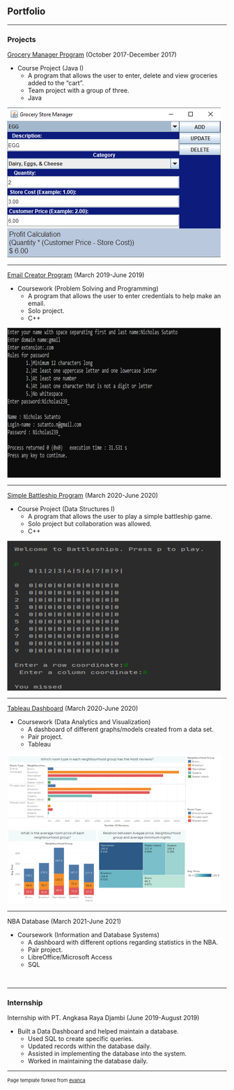## Portfolio

---

### Projects 

<a href="https://github.com/NicholasSutanto/grocery-manager">Grocery Manager Program</a> (October 2017-December 2017)

* Course Project (Java I)
    * A program that allows the user to enter, delete and view groceries added to the “cart”.
    * Team project with a group of three.
    * Java
  
<img src="images/GroceryManagerApp.png?raw=true"/>

---
<a href="https://github.com/NicholasSutanto/email-app/blob/master/main.cpp">Email Creator Program</a> (March 2019-June 2019)

* Coursework (Problem Solving and Programming)
   * A program that allows the user to enter credentials to help make an email.
   * Solo project.
   * C++

<img src="images/EmailApp.png?raw=true"/>

---
<a href="https://github.com/NicholasSutanto/battleship-project">Simple Battleship Program</a> (March 2020-June 2020)

* Course Project (Data Structures I)
   * A program that allows the user to play a simple battleship game.
   * Solo project but collaboration was allowed.
   * C++
   
<img src="images/battleship.png?raw=true"/>


---
<a href="https://github.com/NicholasSutanto/tableau-dashboard">Tableau Dashboard</a> (March 2020-June 2020)
* Coursework (Data Analytics and Visualization)
   * A dashboard of different graphs/models created from a data set.
   * Pair project.
   * Tableau
   
<img src="images/sampledashboard.png?raw=true"/>

---
NBA Database (March 2021-June 2021)
* Coursework (Information and Database Systems)
   * A dashboard with different options regarding statistics in the NBA.
   * Pair project.
   * LibreOffice/Microsoft Access
   * SQL


<img src=""/>

---

### Internship 

Internship with PT. Angkasa Raya Djambi (June 2019-August 2019)
* Built a Data Dashboard and helped maintain a database.
   * Used SQL to create specific queries.
   * Updated records within the database daily.
   * Assisted in implementing the database into the system. 
   * Worked in maintaining the database daily.

---
<p style="font-size:11px">Page template forked from <a href="https://github.com/evanca/quick-portfolio">evanca</a></p> 
<!-- Remove above link if you don't want to attibute -->

